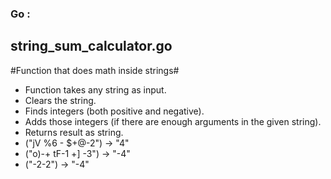 ### Go : ###

## string_sum_calculator.go ##

#Function that does math inside strings#

- Function takes any string as input.
- Clears the string.
- Finds integers (both positive and negative).
- Adds those integers (if there are enough arguments in the given string).
- Returns result as string.
- ("jV %6 - $+@-2") -> "4"
- ("o)-+ tF-1 +] -3") -> "-4"
- ("-2-2") -> "-4"
